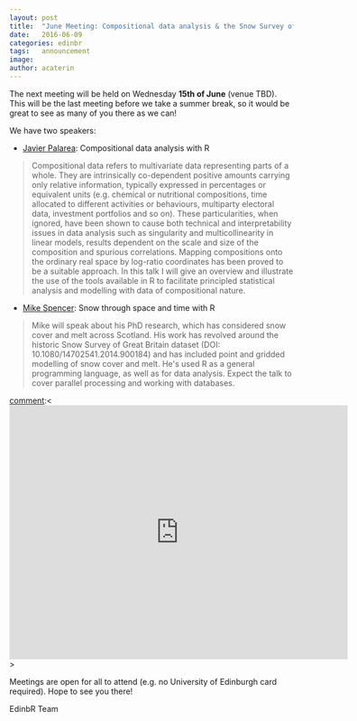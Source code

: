 ```yaml
---
layout: post
title:  "June Meeting: Compositional data analysis & the Snow Survey of Great Britain"
date:   2016-06-09
categories: edinbr
tags:   announcement
image:
author: acaterin
---
```


The next meeting will be held on Wednesday **15th of June** (venue TBD). This will be the last meeting before we take a summer break, so it would be great to see as many of you there as we can!

We have two speakers:

* [Javier Palarea](http://www.bioss.ac.uk/people/javier.html): Compositional data analysis with R

> Compositional data refers to multivariate data representing parts of a whole. They are intrinsically co-dependent positive amounts carrying only relative information, typically expressed in percentages or equivalent units (e.g. chemical or nutritional compositions, time allocated to different activities or behaviours, multiparty electoral data, investment portfolios and so on). These particularities, when ignored, have been shown to cause both technical and interpretability issues in data analysis such as singularity and multicollinearity in linear models, results dependent on the scale and size of the composition and spurious correlations. Mapping compositions onto the ordinary real space by log-ratio coordinates has been proved to be a suitable approach. In this talk I will give an overview and illustrate the use of the tools available in R to facilitate principled statistical analysis and modelling with data of compositional nature.


* [Mike Spencer](http://www.geos.ed.ac.uk/homes/s1066252/): Snow through space and time with R

> Mike will speak about his PhD research, which has considered snow cover and melt across Scotland. His work has revolved around the historic Snow Survey of Great Britain dataset (DOI: 10.1080/14702541.2014.900184) and has included point and gridded modelling of snow cover and melt. He's used R as a general programming language, as well as for data analysis. Expect the talk to cover parallel processing and working with databases.


[comment]:<For any newcomers (you're very welcome!), here's a map of we'll be.>

[comment]:<<iframe src="https://www.google.com/maps/embed?pb=!1m18!1m12!1m3!1d2234.2857959093512!2d-3.1896144261229358!3d55.944418290254944!2m3!1f0!2f0!3f0!3m2!1i1024!2i768!4f13.1!3m3!1m2!1s0x4887c7837b340937%3A0xaf82184629da8aed!2s7+George+Square%2C+Edinburgh+EH8!5e0!3m2!1sen!2suk!4v1447278868342" width="600" height="450" frameborder="0" style="border:0" allowfullscreen></iframe>>

Meetings are open for all to attend (e.g. no University of Edinburgh card required). Hope to see you there!

EdinbR Team
